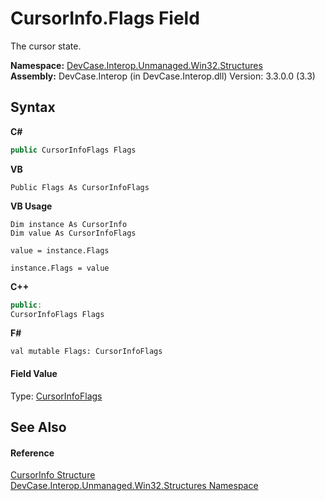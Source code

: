 # CursorInfo.Flags Field
 

The cursor state.

**Namespace:**&nbsp;<a href="N_DevCase_Interop_Unmanaged_Win32_Structures">DevCase.Interop.Unmanaged.Win32.Structures</a><br />**Assembly:**&nbsp;DevCase.Interop (in DevCase.Interop.dll) Version: 3.3.0.0 (3.3)

## Syntax

**C#**<br />
``` C#
public CursorInfoFlags Flags
```

**VB**<br />
``` VB
Public Flags As CursorInfoFlags
```

**VB Usage**<br />
``` VB Usage
Dim instance As CursorInfo
Dim value As CursorInfoFlags

value = instance.Flags

instance.Flags = value
```

**C++**<br />
``` C++
public:
CursorInfoFlags Flags
```

**F#**<br />
``` F#
val mutable Flags: CursorInfoFlags
```


#### Field Value
Type: <a href="T_DevCase_Interop_Unmanaged_Win32_Enums_CursorInfoFlags">CursorInfoFlags</a>

## See Also


#### Reference
<a href="T_DevCase_Interop_Unmanaged_Win32_Structures_CursorInfo">CursorInfo Structure</a><br /><a href="N_DevCase_Interop_Unmanaged_Win32_Structures">DevCase.Interop.Unmanaged.Win32.Structures Namespace</a><br />